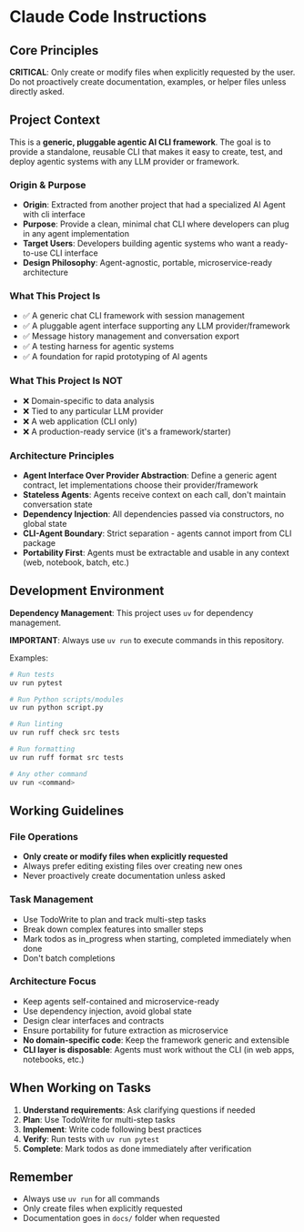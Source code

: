# Claude Code Instructions

## Core Principles

**CRITICAL**: Only create or modify files when explicitly requested by the user. Do not proactively create documentation, examples, or helper files unless directly asked.

## Project Context

This is a **generic, pluggable agentic AI CLI framework**. The goal is to provide a standalone, reusable CLI that makes it easy to create, test, and deploy agentic systems with any LLM provider or framework.

### Origin & Purpose

- **Origin**: Extracted from another project that had a specialized AI Agent with cli interface
- **Purpose**: Provide a clean, minimal chat CLI where developers can plug in any agent implementation
- **Target Users**: Developers building agentic systems who want a ready-to-use CLI interface
- **Design Philosophy**: Agent-agnostic, portable, microservice-ready architecture

### What This Project Is

- ✅ A generic chat CLI framework with session management
- ✅ A pluggable agent interface supporting any LLM provider/framework
- ✅ Message history management and conversation export
- ✅ A testing harness for agentic systems
- ✅ A foundation for rapid prototyping of AI agents

### What This Project Is NOT

- ❌ Domain-specific to data analysis
- ❌ Tied to any particular LLM provider
- ❌ A web application (CLI only)
- ❌ A production-ready service (it's a framework/starter)

### Architecture Principles

- **Agent Interface Over Provider Abstraction**: Define a generic agent contract, let implementations choose their provider/framework
- **Stateless Agents**: Agents receive context on each call, don't maintain conversation state
- **Dependency Injection**: All dependencies passed via constructors, no global state
- **CLI-Agent Boundary**: Strict separation - agents cannot import from CLI package
- **Portability First**: Agents must be extractable and usable in any context (web, notebook, batch, etc.)

## Development Environment

**Dependency Management**: This project uses `uv` for dependency management.

**IMPORTANT**: Always use `uv run` to execute commands in this repository.

Examples:
```bash
# Run tests
uv run pytest

# Run Python scripts/modules
uv run python script.py

# Run linting
uv run ruff check src tests

# Run formatting
uv run ruff format src tests

# Any other command
uv run <command>
```

## Working Guidelines

### File Operations
- **Only create or modify files when explicitly requested**
- Always prefer editing existing files over creating new ones
- Never proactively create documentation unless asked

### Task Management
- Use TodoWrite to plan and track multi-step tasks
- Break down complex features into smaller steps
- Mark todos as in_progress when starting, completed immediately when done
- Don't batch completions

### Architecture Focus
- Keep agents self-contained and microservice-ready
- Use dependency injection, avoid global state
- Design clear interfaces and contracts
- Ensure portability for future extraction as microservice
- **No domain-specific code**: Keep the framework generic and extensible
- **CLI layer is disposable**: Agents must work without the CLI (in web apps, notebooks, etc.)

## When Working on Tasks

1. **Understand requirements**: Ask clarifying questions if needed
2. **Plan**: Use TodoWrite for multi-step tasks
3. **Implement**: Write code following best practices
4. **Verify**: Run tests with `uv run pytest`
5. **Complete**: Mark todos as done immediately after verification

## Remember

- Always use `uv run` for all commands
- Only create files when explicitly requested
- Documentation goes in `docs/` folder when requested
